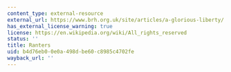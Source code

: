 ```yaml
---
content_type: external-resource
external_url: https://www.brh.org.uk/site/articles/a-glorious-liberty/
has_external_license_warning: true
license: https://en.wikipedia.org/wiki/All_rights_reserved
status: ''
title: Ranters
uid: b4d76eb0-0e0a-498d-be60-c8985c4702fe
wayback_url: ''
---
```

